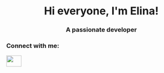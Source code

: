 <h1 align="center">Hi everyone, I'm Elina!</h1>
<h3 align="center">A passionate  developer</h3>

<h3 align="left">Connect with me:</h3>
<p align="left">
<a href="https://t.me/Elinabah"><img height="30" width="40" align="center" src="https://upload.wikimedia.org/wikipedia/commons/8/82/Telegram_logo.svg"/></a>
</p>




